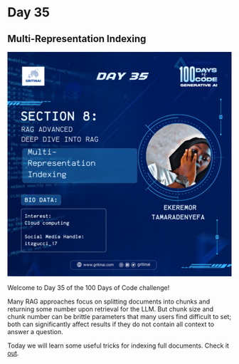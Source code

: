 # Day 35 

## Multi-Representation Indexing

![100 days of code Day 35](../../Images/Day35.png)

Welcome to Day 35 of the 100 Days of Code challenge!


Many RAG approaches focus on splitting documents into chunks and returning some number upon retrieval for the LLM. But chunk size and chunk number can be brittle parameters that many users find difficult to set; both can significantly affect results if they do not contain all context to answer a question.

Today we will learn some useful tricks for indexing full documents. Check it [out](https://youtu.be/gTCU9I6QqCE?si=B2hKU80eVBYfJARR).


